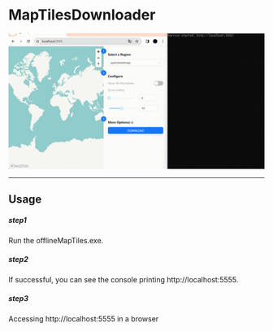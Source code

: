 # MapTilesDownloader

![demo.gif](https://github.com/darkdragonblade/MapTilesDownloader/blob/main/static/demo.gif?raw=true)

---

## Usage

##### step1

Run the offlineMapTiles.exe.

##### step2

If successful, you can see the console printing http://localhost:5555.

##### step3

Accessing http://localhost:5555 in a browser
